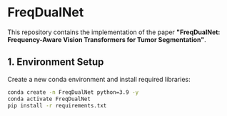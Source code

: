 # FreqDualNet
This repository contains the implementation of the paper **"FreqDualNet: Frequency-Aware Vision Transformers for Tumor Segmentation"**.

## 1. Environment Setup
Create a new conda environment and install required libraries:

```bash
conda create -n FreqDualNet python=3.9 -y
conda activate FreqDualNet
pip install -r requirements.txt
